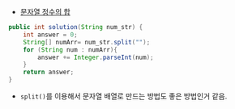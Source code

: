 - <a href="https://school.programmers.co.kr/learn/courses/30/lessons/181849">문자열 정수의 합</a>

```java
public int solution(String num_str) {
    int answer = 0;
    String[] numArr= num_str.split("");
    for (String num : numArr){
        answer += Integer.parseInt(num);
    }
    return answer;
}
```
- `split()`를 이용해서 문자열 배열로 만드는 방법도 좋은 방법인거 같음.